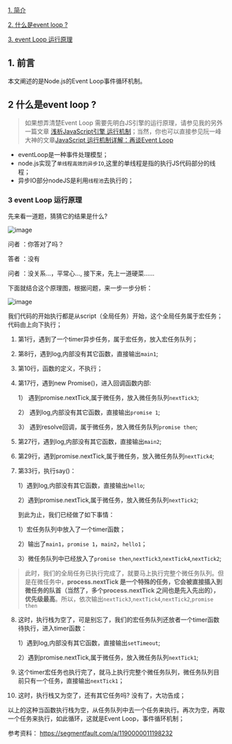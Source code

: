 [1. 简介](#1)

[2. 什么是event loop ?](#2)

[3. event Loop 运行原理](#3)

<h2 id="1">1. 前言</h2>
本文阐述的是Node.js的Event Loop事件循环机制。

<h2 id="2">2 什么是event loop ?</h3>

> 如果想弄清楚Event Loop 需要先明白JS引擎的运行原理，请参见我的另外一篇文章 [浅析JavaScript引擎 运行机制](https://zhuanlan.zhihu.com/p/33135623)；当然，你也可以直接参见阮一峰大神的文章[JavaScript 运行机制详解：再谈Event Loop](http://www.ruanyifeng.com/blog/2014/10/event-loop.html)

- eventLoop是一种事件处理模型；
- node.js实现了`单线程高效的异步IO`,这里的单线程是指的执行JS代码部分的线程；
- 异步IO部分nodeJS是利用`线程池`去执行的；

<h3 id="3">3 event Loop 运行原理</h3>

先来看一道题，猜猜它的结果是什么?

![image](https://note.youdao.com/yws/api/personal/file/5B0E5B234DCF415BBD87BB32EF57EA4E?method=download&shareKey=7af88e3aed341652c4df90c18ad4747d)

问者 ：你答对了吗？ 

答者 ：没有

问者 ：没关系...，平常心..., 接下来，先上一道硬菜......

下面就结合这个原理图，根据问题，来一步一步分析：

![image](https://note.youdao.com/yws/api/personal/file/097D7685FBD7436F8162D07BF3551FB9?method=download&shareKey=7af88e3aed341652c4df90c18ad4747d)

我们代码的开始执行都是从script（全局任务）开始，这个全局任务属于宏任务；代码由上向下执行；
1. 第1行，遇到了一个timer异步任务，属于宏任务，放入宏任务队列；
2. 第8行，遇到log,内部没有其它函数，直接输出`main1`;
3. 第10行，函数的定义，不执行；
4. 第17行，遇到new Promise()，进入回调函数内部:

    1） 遇到promise.nextTick,属于微任务，放入微任务队列`nextTick3`;
    
    2） 遇到log,内部没有其它函数，直接输出`promise 1`;
    
    3） 遇到resolve回调，属于微任务，放入微任务队列`promise then`;
5. 第27行，遇到log,内部没有其它函数，直接输出`main2`;
6. 第29行，遇到promise.nextTick,属于微任务，放入微任务队列`nextTick4`;

7. 第33行，执行say()：

    1）遇到log,内部没有其它函数，直接输出`hello`;
    
    2）遇到promise.nextTick,属于微任务，放入微任务队列`nextTick2`;


    到此为止，我们已经做了如下事情：
    
    1）宏任务队列中放入了一个timer函数；
    
    2）输出了`main1`，`promise 1`，`main2`，`hello1`；
    
    3）微任务队列中已经放入了`promise then`,`nextTick3`,`nextTick4`,`nextTick2`;

> 此时，我们的全局任务已执行完成了，就要马上执行完整个微任务队列。但是在微任务中，**process.nextTick 是一个特殊的任务，它会被直接插入到微任务的队首（当然了，多个process.nextTick 之间也是先入先出的），优先级最高**。所以，依次输出`nextTick3`,`nextTick4`,`nextTick2`,`promise then`


8. 这时，执行栈为空了，可是别忘了，我们的宏任务队列还放者一个timer函数待执行，进入timer函数：

    1）遇到log,内部没有其它函数，直接输出`setTimeout`;
    
    2）遇到promise.nextTick,属于微任务，放入微任务队列`nextTick1`;
    
9. 这个timer宏任务也执行完了，就马上执行完整个微任务队列，微任务队列目前只有一个任务，直接输出`nextTick1`；

10. 这时，执行栈又为空了，还有其它任务吗? 没有了，大功告成；

以上的这种当函数执行栈为空，从任务队列中去一个任务来执行。再次为空，再取一个任务来执行，如此循环，这就是Event Loop，事件循环机制；




 
 
参考资料：
https://segmentfault.com/a/1190000011198232
